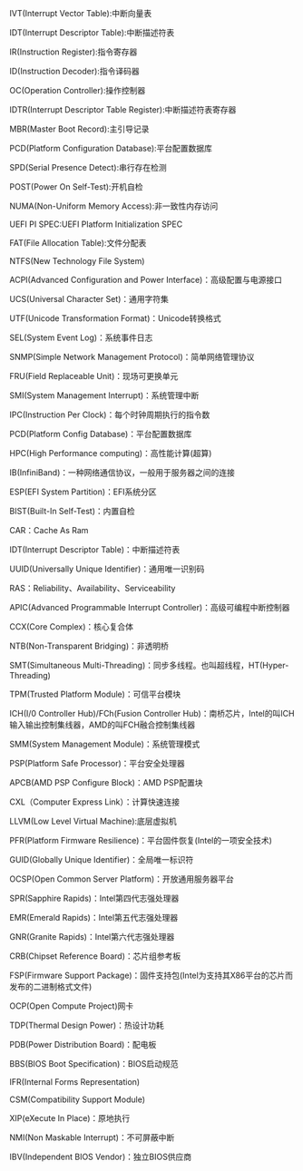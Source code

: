 IVT(Interrupt Vector Table):中断向量表

IDT(Interrupt Descriptor Table):中断描述符表

IR(Instruction Register):指令寄存器

ID(Instruction Decoder):指令译码器

OC(Operation Controller):操作控制器

IDTR(Interrupt Descriptor Table Register):中断描述符表寄存器

MBR(Master Boot Record):主引导记录

PCD(Platform Configuration Database):平台配置数据库

SPD(Serial Presence Detect):串行存在检测

POST(Power On Self-Test):开机自检

NUMA(Non-Uniform Memory Access):非一致性内存访问

UEFI PI SPEC:UEFI  Platform Initialization SPEC

FAT(File Allocation Table):文件分配表

NTFS(New Technology File System)

ACPI(Advanced Configuration and Power Interface)：高级配置与电源接口

UCS(Universal Character Set)：通用字符集

UTF(Unicode Transformation Format)：Unicode转换格式

SEL(System Event Log)：系统事件日志

SNMP(Simple Network Management Protocol)：简单网络管理协议

FRU(Field Replaceable Unit)：现场可更换单元

SMI(System Management Interrupt)：系统管理中断

IPC(Instruction Per Clock)：每个时钟周期执行的指令数

PCD(Platform Config Database)：平台配置数据库

HPC(High Performance computing)：高性能计算(超算)

IB(InfiniBand)：一种网络通信协议，一般用于服务器之间的连接

ESP(EFI System Partition)：EFI系统分区

BIST(Built-In Self-Test)：内置自检

CAR：Cache As Ram

IDT(Interrupt Descriptor Table)：中断描述符表

UUID(Universally Unique Identifier)：通用唯一识别码

RAS：Reliability、Availability、Serviceability

APIC(Advanced Programmable Interrupt Controller)：高级可编程中断控制器

CCX(Core Complex)：核心复合体

NTB(Non-Transparent Bridging)：非透明桥

SMT(Simultaneous Multi-Threading)：同步多线程。也叫超线程，HT(Hyper-Threading)

TPM(Trusted Platform Module)：可信平台模块

ICH(I/0 Controller Hub)/FCh(Fusion Controller Hub)：南桥芯片，Intel的叫ICH输入输出控制集线器，AMD的叫FCH融合控制集线器

SMM(System Management Module)：系统管理模式

PSP(Platform Safe Processor)：平台安全处理器

APCB(AMD PSP Configure Block)：AMD PSP配置块

CXL（Computer Express Link）：计算快速连接

LLVM(Low Level Virtual Machine):底层虚拟机

PFR(Platform Firmware Resilience)：平台固件恢复(Intel的一项安全技术)

GUID(Globally Unique Identifier)：全局唯一标识符

OCSP(Open Common Server Platform)：开放通用服务器平台

SPR(Sapphire Rapids)：Intel第四代志强处理器

EMR(Emerald Rapids)：Intel第五代志强处理器

GNR(Granite Rapids)：Intel第六代志强处理器

CRB(Chipset Reference Board)：芯片组参考板

FSP(Firmware Support Package)：固件支持包(Intel为支持其X86平台的芯片而发布的二进制格式文件)

OCP(Open Compute Project)网卡

TDP(Thermal Design Power)：热设计功耗

PDB(Power Distribution Board)：配电板

BBS(BIOS Boot Specification)：BIOS启动规范

IFR(Internal Forms Representation)

CSM(Compatibility Support Module)

XIP(eXecute In Place)：原地执行

NMI(Non Maskable Interrupt)：不可屏蔽中断

IBV(Independent BIOS Vendor)：独立BIOS供应商